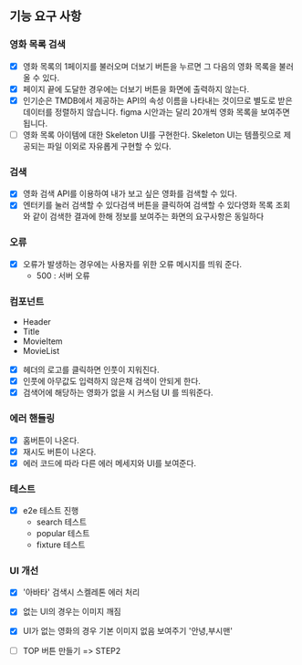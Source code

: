 ## 기능 요구 사항

### 영화 목록 검색

- [x] 영화 목록의 1페이지를 불러오며 더보기 버튼을 누르면 그 다음의 영화 목록을 불러 올 수 있다.
- [x] 페이지 끝에 도달한 경우에는 더보기 버튼을 화면에 출력하지 않는다.
- [x] 인기순은 TMDB에서 제공하는 API의 속성 이름을 나타내는 것이므로 별도로 받은 데이터를 정렬하지 않습니다. figma 시안과는 달리 20개씩 영화 목록을 보여주면 됩니다.
- [ ] 영화 목록 아이템에 대한 Skeleton UI를 구현한다. Skeleton UI는 템플릿으로 제공되는 파일 이외로 자유롭게 구현할 수 있다.

### 검색

- [x] 영화 검색 API를 이용하여 내가 보고 싶은 영화를 검색할 수 있다.
- [x] 엔터키를 눌러 검색할 수 있다검색 버튼을 클릭하여 검색할 수 있다영화 목록 조회와 같이 검색한 결과에 한해 정보를 보여주는 화면의 요구사항은 동일하다

### 오류

- [x] 오류가 발생하는 경우에는 사용자를 위한 오류 메시지를 띄워 준다.
  - 500 : 서버 오류

### 컴포넌트

- Header
- Title
- MovieItem
- MovieList

- [x] 헤더의 로고를 클릭하면 인풋이 지워진다.
- [x] 인풋에 아무값도 입력하지 않은채 검색이 안되게 한다.
- [x] 검색어에 해당하는 영화가 없을 시 커스텀 UI 를 띄워준다.

### 에러 핸들링

- [x] 홈버튼이 나온다.
- [x] 재시도 버튼이 나온다.
- [x] 에러 코드에 따라 다른 에러 메세지와 UI를 보여준다.

### 테스트

- [x] e2e 테스트 진행
  - search 테스트
  - popular 테스트
  - fixture 테스트

### UI 개선

- [x] '아바타' 검색시 스켈레톤 에러 처리
- [x] 없는 UI의 경우는 이미지 깨짐
- [x] UI가 없는 영화의 경우 기본 이미지 없음 보여주기 '안녕,부시맨'

- [ ] TOP 버튼 만들기 => STEP2
